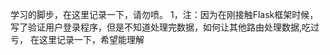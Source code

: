 学习的脚步，在这里记录一下，请勿喷。
1，注：因为在刚接触Flask框架时候，写了验证用户登录程序，但是不知道处理完数据，如何让其他路由处理数据,吃过亏，
       在这里记录一下，希望能理解





